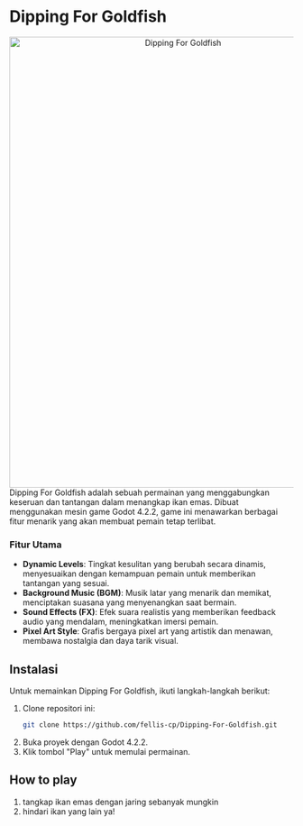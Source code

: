 # Dipping For Goldfish
<div align="center" width=>
  <img src="https://github.com/fellis-cp/Catch-The-Gold-Fish/assets/60042724/9646b8aa-eee6-407f-80b7-d26804c5f01e" alt="Dipping For Goldfish" width="600" height="800">
</div
## Deskripsi Game

Dipping For Goldfish adalah sebuah permainan yang menggabungkan keseruan dan tantangan dalam menangkap ikan emas. Dibuat menggunakan mesin game Godot 4.2.2, game ini menawarkan berbagai fitur menarik yang akan membuat pemain tetap terlibat.

### Fitur Utama

- **Dynamic Levels**: Tingkat kesulitan yang berubah secara dinamis, menyesuaikan dengan kemampuan pemain untuk memberikan tantangan yang sesuai.
- **Background Music (BGM)**: Musik latar yang menarik dan memikat, menciptakan suasana yang menyenangkan saat bermain.
- **Sound Effects (FX)**: Efek suara realistis yang memberikan feedback audio yang mendalam, meningkatkan imersi pemain.
- **Pixel Art Style**: Grafis bergaya pixel art yang artistik dan menawan, membawa nostalgia dan daya tarik visual.

## Instalasi

Untuk memainkan Dipping For Goldfish, ikuti langkah-langkah berikut:

1. Clone repositori ini:
   ```bash
   git clone https://github.com/fellis-cp/Dipping-For-Goldfish.git
2. Buka proyek dengan Godot 4.2.2.
3. Klik tombol "Play" untuk memulai permainan.

## How to play 
1. tangkap ikan emas dengan jaring sebanyak mungkin
2. hindari ikan yang lain ya!
